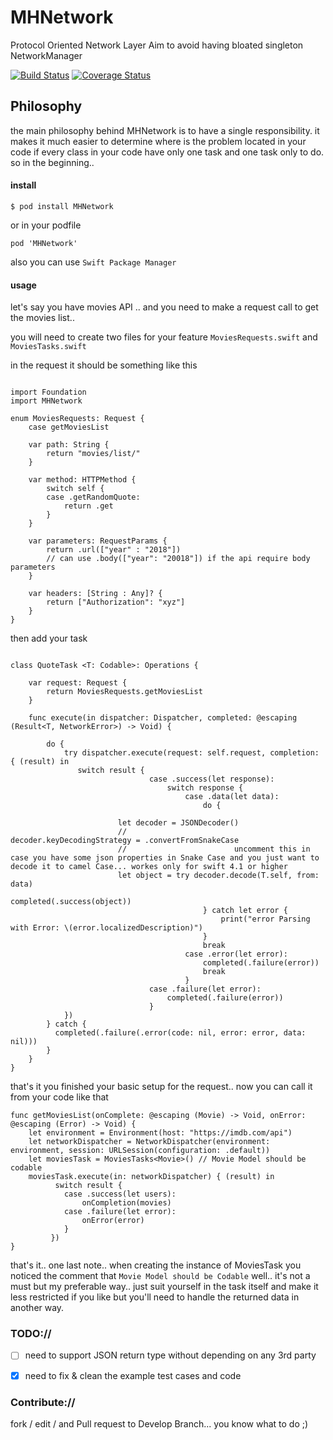 # MHNetwork
Protocol Oriented Network Layer Aim to avoid having bloated singleton NetworkManager

[![Build Status](https://travis-ci.org/emadhegab/MHNetwork.svg?branch=master)](https://travis-ci.org/emadhegab/MHNetwork)
[![Coverage Status](https://codecov.io/gh/emadhegab/MHNetwork/branch/master/graphs/badge.svg)](https://codecov.io/gh/emadhegab/MHNetwork/branch/master)


 ## Philosophy
the main philosophy behind MHNetwork is to have a single responsibility. it makes it much easier to determine where is the problem located in your code if every class in your code have only one task and one task only to do.
so in the beginning..

#### install

```
$ pod install MHNetwork
```
or in your podfile
```
pod 'MHNetwork'
```

also you can use `Swift Package Manager`

#### usage

let's say you have movies API .. and you need to make a request call to get the movies list..

you will need to create two files for your feature
`MoviesRequests.swift` and `MoviesTasks.swift`

in the request it should be something like this

```

import Foundation
import MHNetwork

enum MoviesRequests: Request {
    case getMoviesList

    var path: String {
        return "movies/list/"
    }

    var method: HTTPMethod {
        switch self {
        case .getRandomQuote:
            return .get
        }
    }

    var parameters: RequestParams {
        return .url(["year" : "2018"])
        // can use .body(["year": "20018"]) if the api require body parameters
    }

    var headers: [String : Any]? {
        return ["Authorization": "xyz"]
    }
}
```

then add your task

```

class QuoteTask <T: Codable>: Operations {

    var request: Request {
        return MoviesRequests.getMoviesList
    }

    func execute(in dispatcher: Dispatcher, completed: @escaping (Result<T, NetworkError>) -> Void) {

        do {
            try dispatcher.execute(request: self.request, completion: { (result) in
               switch result {
                               case .success(let response):
                                   switch response {
                                       case .data(let data):
                                           do {

                        let decoder = JSONDecoder()
                        //                        decoder.keyDecodingStrategy = .convertFromSnakeCase
                        //                        uncomment this in case you have some json properties in Snake Case and you just want to decode it to camel Case... workes only for swift 4.1 or higher
                        let object = try decoder.decode(T.self, from: data)
                                               completed(.success(object))
                                           } catch let error {
                                               print("error Parsing with Error: \(error.localizedDescription)")
                                           }
                                           break
                                       case .error(let error):
                                           completed(.failure(error))
                                           break
                                       }
                               case .failure(let error):
                                   completed(.failure(error))
                               }
            })
        } catch {
          completed(.failure(.error(code: nil, error: error, data: nil)))
        }
    }
}

```

that's it you finished your basic setup for the request.. now you can call it from your code like that

```
func getMoviesList(onComplete: @escaping (Movie) -> Void, onError: @escaping (Error) -> Void) {
    let environment = Environment(host: "https://imdb.com/api")
    let networkDispatcher = NetworkDispatcher(environment: environment, session: URLSession(configuration: .default))
    let moviesTask = MoviesTasks<Movie>() // Movie Model should be codable
    moviesTask.execute(in: networkDispatcher) { (result) in
          switch result {
            case .success(let users):
                onCompletion(movies)
            case .failure(let error):
                onError(error)
            }
         })
}
```

that's it..
one last note.. when creating the instance of MoviesTask you noticed the comment that `Movie Model should be Codable` well.. it's not a must but my preferable way.. just suit yourself in the task itself and make it less restricted if you like but you'll need to handle the returned data in another way.


### TODO://
- [ ] need to support JSON return type without depending on any 3rd party
- [x] need to fix & clean the example test cases and code


### Contribute://
 fork / edit / and Pull request to Develop Branch... you know what to do ;)

